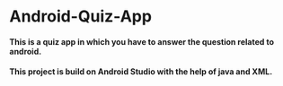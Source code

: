 # Android-Quiz-App
#### This is a quiz app in which you have to answer the question related to android.
#### This project is build on Android Studio with the help of java and XML.
